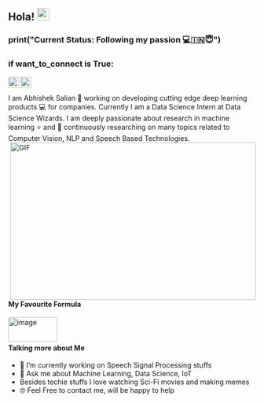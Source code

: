 ## Hola! <img src="https://media.giphy.com/media/hvRJCLFzcasrR4ia7z/giphy.gif" width="25px"> 

### print("Current Status: Following my passion 💻🇮🇳😇")


### if want_to_connect is True:
<a href="https://twitter.com/ACSalian">
  <img align="left" amazing people!alt="Abhishek Salian | Twitter" width="22px" src="https://cdn.jsdelivr.net/npm/simple-icons@v3/icons/twitter.svg" />
</a>
<a href="https://www.linkedin.com/in/abhishek-c-salian/">
  <img align="left" alt="Abhishek's LinkdeIN" width="22px" src="https://cdn.jsdelivr.net/npm/simple-icons@v3/icons/linkedin.svg" />
</a>

<br />
<br />
I am Abhishek Salian 🙂 working on developing cutting edge deep learning products 💻 for companies. Currently I am a Data Science Intern at Data Science Wizards. I am deeply passionate about research in machine learning ⭐️ and 🎯 continuously researching on many topics related to Computer Vision, NLP and Speech Based Technologies.

 <img align="right" alt="GIF" src="https://i.stack.imgur.com/ifmfj.gif" width="500" height="320" />

 #### **My Favourite Formula**
 
 <img align="left" alt="image" src="https://cdn.mos.cms.futurecdn.net/BT4GR5JKJJTudF6kUGEqg7.jpg" width="100" height="50" />
 
 <br />
 <br />
 
 
 
#### **Talking more about Me**
- 🔭 I’m currently working on Speech Signal Processing stuffs
- 💬 Ask me about Machine Learning, Data Science, IoT
- Besides techie stuffs I love watching Sci-Fi movies and making memes
- 🤓 Feel Free to contact me, will be happy to help
